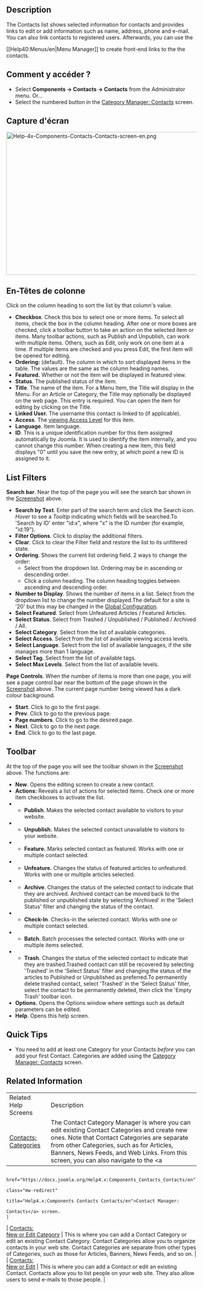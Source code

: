 <!-- Filename: Help4.x:Contacts / Display title: Contact -->

## Description

The Contacts list shows selected information for contacts and provides
links to edit or add information such as name, address, phone and
e-mail. You can also link contacts to registered users. Afterwards, you
can use the

\[\[Help40:Menus/en\|Menu Manager\]\] to create front-end links to the
the contacts.

## Comment y accéder ?

- Select **Components **→** Contacts **→** Contacts** from the
  Administrator menu. Or...
- Select the numbered button in the [Category Manager:
  Contacts](https://docs.joomla.org/Help4.x:Contacts:_Categories/en "Help4.x:Contacts: Categories/en")
  screen.

## Capture d'écran

<img
src="https://docs.joomla.org/images/b/b4/Help-4x-Components-Contacts-Contacts-screen-en.png"
decoding="async" data-file-width="800" data-file-height="378"
width="800" height="378"
alt="Help-4x-Components-Contacts-Contacts-screen-en.png" />

## En-Têtes de colonne

Click on the column heading to sort the list by that column's value.

- **Checkbox**. Check this box to select one or more items. To select
  all items, check the box in the column heading. After one or more
  boxes are checked, click a toolbar button to take an action on the
  selected item or items. Many toolbar actions, such as Publish and
  Unpublish, can work with multiple items. Others, such as Edit, only
  work on one item at a time. If multiple items are checked and you
  press Edit, the first item will be opened for editing.
- **Ordering:** (default). The column in which to sort displayed items
  in the table. The values are the same as the column heading names.
- **Featured.** Whether or not the item will be displayed in featured
  view.
- **Status**. The published status of the item.
- **Title**. The name of the item. For a Menu Item, the Title will
  display in the Menu. For an Article or Category, the Title may
  optionally be displayed on the web page. This entry is required. You
  can open the item for editing by clicking on the Title.
- **Linked User.** The username this contact is linked to (if
  applicable).
- **Access**. The [viewing Access
  Level](https://docs.joomla.org/Help4.x:Users:_Viewing_Access_Levels/en "Special:MyLanguage/Help4.x:Users: Viewing Access Levels/en")
  for this item.
- **Language**. Item language.
- **ID**. This is a unique identification number for this item assigned
  automatically by Joomla. It is used to identify the item internally,
  and you cannot change this number. When creating a new item, this
  field displays "0" until you save the new entry, at which point a new
  ID is assigned to it.

## List Filters

**Search bar**. Near the top of the page you will see the search bar
shown in the [Screenshot](#screenshot) above.

- **Search by Text**. Enter part of the search term and click the Search
  icon. *Hover* to see a *Tooltip* indicating which fields will be
  searched.To 'Search by ID' enter "id:x", where "x" is the ID number
  (for example, "id:19").
- **Filter Options**. Click to display the additional filters.
- **Clear**. Click to clear the Filter field and restore the list to its
  unfiltered state.
- **Ordering**. Shows the current list ordering field. 2 ways to change
  the order:
  - Select from the dropdown list. Ordering may be in ascending or
    descending order.
  - Click a column heading. The column heading toggles between ascending
    and descending order.
- **Number to Display**. Shows the number of items in a list. Select
  from the dropdown list to change the number displayed.The default for
  a site is '20' but this may be changed in the [Global
  Configuration](https://docs.joomla.org/Help4.x:Site_Global_Configuration/en#defaultlistlimit "Help4.x:Site Global Configuration/en").
- **Select Featured**. Select from Unfeatured Articles / Featured
  Articles.
- **Select Status**. Select from Trashed / Unpublished / Published /
  Archived / All.
- **Select Category**. Select from the list of available categories.
- **Select Access**. Select from the list of available viewing access
  levels.
- **Select Language**. Select from the list of available languages, if
  the site manages more than 1 language.
- **Select Tag**. Select from the list of available tags.
- **Select Max Levels**. Select from the list of available levels.

**Page Controls**. When the number of items is more than one page, you
will see a page control bar near the bottom of the page shown in the
[Screenshot](#screenshot) above. The current page number being viewed
has a dark colour background.

- **Start**. Click to go to the first page.
- **Prev**. Click to go to the previous page.
- **Page numbers**. Click to go to the desired page.
- **Next**. Click to go to the next page.
- **End**. Click to go to the last page.

## Toolbar

At the top of the page you will see the toolbar shown in the
[Screenshot](#Screenshot) above. The functions are:

- **New**. Opens the editing screen to create a new contact.
- **Actions:** Reveals a list of actions for selected Items. Check one
  or more Item checkboxes to activate the list.
- - **Publish**. Makes the selected contact available to visitors to
    your website.
- - **Unpublish.** Makes the selected contact unavailable to visitors to
    your website.
- - **Feature.** Marks selected contact as featured. Works with one or
    multiple contact selected.
- - **Unfeature.** Changes the status of featured articles to
    unfeatured. Works with one or multiple articles selected.
- - **Archive**. Changes the status of the selected contact to indicate
    that they are archived. Archived contact can be moved back to the
    published or unpublished state by selecting 'Archived' in the
    'Select Status' filter and changing the status of the contact.
- - **Check-In**. Checks-in the selected contact. Works with one or
    multiple contact selected.
- - **Batch**. Batch processes the selected contact. Works with one or
    multiple items selected.
- - **Trash**. Changes the status of the selected contact to indicate
    that they are trashed.Trashed contact can still be recovered by
    selecting 'Trashed' in the 'Select Status' filter and changing the
    status of the articles to Published or Unpublished as preferred.To
    permanently delete trashed contact, select 'Trashed' in the 'Select
    Status' filter, select the contact to be permanently deleted, then
    click the 'Empty Trash' toolbar icon.
- **Options.** Opens the Options window where settings such as default
  parameters can be edited.
- **Help**. Opens this help screen.

## Quick Tips

- You need to add at least one Category for your Contacts *before* you
  can add your first Contact. Categories are added using the <a
  href="https://docs.joomla.org/Help4.x:Components_Contacts_Categories/en"
  class="mw-redirect"
  title="Help4.x:Components Contacts Categories/en">Category Manager:
  Contacts</a> screen.

## Related Information

|                                                                                                                        |                                                                                                                                                                                                                                                                                    |
|------------------------------------------------------------------------------------------------------------------------|------------------------------------------------------------------------------------------------------------------------------------------------------------------------------------------------------------------------------------------------------------------------------------|
| Related Help Screens                                                                                                   | Description                                                                                                                                                                                                                                                                        |
| [Contacts: Categories](https://docs.joomla.org/Help4.x:Contacts:_Categories/en "Help4.x:Contacts: Categories/en")      | The Contact Category Manager is where you can edit existing Contact Categories and create new ones. Note that Contact Categories are separate from other Categories, such as for Articles, Banners, News Feeds, and Web Links. From this screen, you can also navigate to the <a   
                                                                                                                          href="https://docs.joomla.org/Help4.x:Components_Contacts_Contacts/en"                                                                                                                                                                                                              
                                                                                                                          class="mw-redirect"                                                                                                                                                                                                                                                                 
                                                                                                                          title="Help4.x:Components Contacts Contacts/en">Contact Manager:                                                                                                                                                                                                                    
                                                                                                                          Contacts</a> screen.                                                                                                                                                                                                                                                                |
| <a                                                                                                                     
 href="https://docs.joomla.org/index.php?title=Help4.x:Contacts:_New_or_Edit_Category/en&amp;action=edit&amp;redlink=1"  
 class="new"                                                                                                             
 title="Help4.x:Contacts: New or Edit Category/en (page does not exist)">Contacts:                                       
 New or Edit Category</a>                                                                                                | This is where you can add a Contact Category or edit an existing Contact Category. Contact Categories allow you to organize contacts in your web site. Contact Categories are separate from other types of Categories, such as those for Articles, Banners, News Feeds, and so on. |
| <a                                                                                                                     
 href="https://docs.joomla.org/index.php?title=Help4.x:Contacts:_New_or_Edit/en&amp;action=edit&amp;redlink=1"           
 class="new"                                                                                                             
 title="Help4.x:Contacts: New or Edit/en (page does not exist)">Contacts:                                                
 New or Edit</a>                                                                                                         | This is where you can add a Contact or edit an existing Contact. Contacts allow you to list people on your web site. They also allow users to send e-mails to those people.                                                                                                        |
